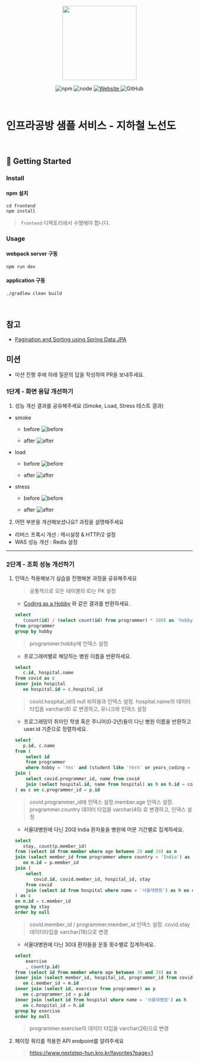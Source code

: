 <p align="center">
    <img width="200px;" src="https://raw.githubusercontent.com/woowacourse/atdd-subway-admin-frontend/master/images/main_logo.png"/>
</p>
<p align="center">
  <img alt="npm" src="https://img.shields.io/badge/npm-%3E%3D%205.5.0-blue">
  <img alt="node" src="https://img.shields.io/badge/node-%3E%3D%209.3.0-blue">
  <a href="https://edu.nextstep.camp/c/R89PYi5H" alt="nextstep atdd">
    <img alt="Website" src="https://img.shields.io/website?url=https%3A%2F%2Fedu.nextstep.camp%2Fc%2FR89PYi5H">
  </a>
  <img alt="GitHub" src="https://img.shields.io/github/license/next-step/atdd-subway-service">
</p>

<br>

# 인프라공방 샘플 서비스 - 지하철 노선도

<br>

## 🚀 Getting Started

### Install
#### npm 설치
```
cd frontend
npm install
```
> `frontend` 디렉토리에서 수행해야 합니다.

### Usage
#### webpack server 구동
```
npm run dev
```
#### application 구동
```
./gradlew clean build
```
<br>

## 참고
- [Pagination and Sorting using Spring Data JPA](https://www.baeldung.com/spring-data-jpa-pagination-sorting)

## 미션

* 미션 진행 후에 아래 질문의 답을 작성하여 PR을 보내주세요.

### 1단계 - 화면 응답 개선하기
1. 성능 개선 결과를 공유해주세요 (Smoke, Load, Stress 테스트 결과)
- smoke
    - before
    ![before](src/test/resources/k6/result/before/smoke.png)
    
    - after
    ![after](src/test/resources/k6/result/after/smoke.png)
- load
    - before
    ![before](src/test/resources/k6/result/before/load.png)
    
    - after
    ![after](src/test/resources/k6/result/after/load.png)
- stress
    - before
    ![before](src/test/resources/k6/result/before/stress.png)
    
    - after
    ![after](src/test/resources/k6/result/after/stress.png)

2. 어떤 부분을 개선해보셨나요? 과정을 설명해주세요
- 리버스 프록시 개선 : 캐시설정 & HTTP/2 설정
- WAS 성능 개선 : Redis 설정
---

### 2단계 - 조회 성능 개선하기
1. 인덱스 적용해보기 실습을 진행해본 과정을 공유해주세요
    > 공통적으로 모든 테이블의 ID는 PK 설정
    
    - [Coding as a Hobby](https://insights.stackoverflow.com/survey/2018#developer-profile-_-coding-as-a-hobby) 와 같은 결과를 반환하세요.
    ```sql
    select 
       (count(id) / (select count(id) from programmer) * 100) as 'hobby_count' 
    from programmer
    group by hobby
    ```
    > programmer.hobby에 인덱스 설정
    
    - 프로그래머별로 해당하는 병원 이름을 반환하세요.
    ```sql
    select 
       c.id, hospital.name 
    from covid as c
    inner join hospital 
       on hospital.id = c.hospital_id
    ```
    > covid.hospital_id의 null 비허용과 인덱스 설정.
      hospital.name의 데이터 타입을 varchar(8) 로 변경하고, 유니크와 인덱스 설정
    
    - 프로그래밍이 취미인 학생 혹은 주니어(0-2년)들이 다닌 병원 이름을 반환하고 user.id 기준으로 정렬하세요.
    ```sql
    select 
       p.id, c.name
    from (
    	select id
    	from programmer
        where hobby = 'Yes' and (student like 'Yes%' or years_coding = '0-2 years')) as p
    join (
    	select covid.programmer_id, name from covid
    	join (select hospital.id, name from hospital) as h on h.id = covid.hospital_id   
    ) as c on c.programmer_id = p.id
    ```
    > covid.programmer_id에 인덱스 설정.member.age 인덱스 설정. programmer.country 데이터 타입을 varchar(45) 로 변경하고, 인덱스 설정     
    
    - 서울대병원에 다닌 20대 India 환자들을 병원에 머문 기간별로 집계하세요.
    ```sql
    select 
       stay, count(p.member_id)
    from (select id from member where age between 20 and 29) as m
    join (select member_id from programmer where country = 'India') as p 
       on m.id = p.member_id
    join (
    	select 
 	       covid.id, covid.member_id, hospital_id, stay 
 	    from covid
        join (select id from hospital where name = '서울대병원') as h on covid.hospital_id = h.id
    ) as c 
    on m.id = c.member_id
    group by stay
    order by null
 
    ```
    > covid.member_id / programmer.member_id 인덱스 설정.
     covid.stay 데이터타입을 varchar(18)으로 변경
    
    - 서울대병원에 다닌 30대 환자들을 운동 횟수별로 집계하세요.
    ```sql
    select 
        exercise
        , count(p.id)
    from (select id from member where age between 30 and 39) as m
    inner join (select member_id, hospital_id, programmer_id from covid) as c
       on c.member_id = m.id
    inner join (select id, exercise from programmer) as p
       on c.programmer_id = p.id
    inner join (select id from hospital where name = '서울대병원') as h
       on c.hospital_id = h.id
    group by exercise
    order by null
    ```
    > programmer.exercise의 데이터 타입을 varchar(26)으로 변경

2. 페이징 쿼리를 적용한 API endpoint를 알려주세요
    > https://www.nextstep-hun.kro.kr/favorites?page=1

